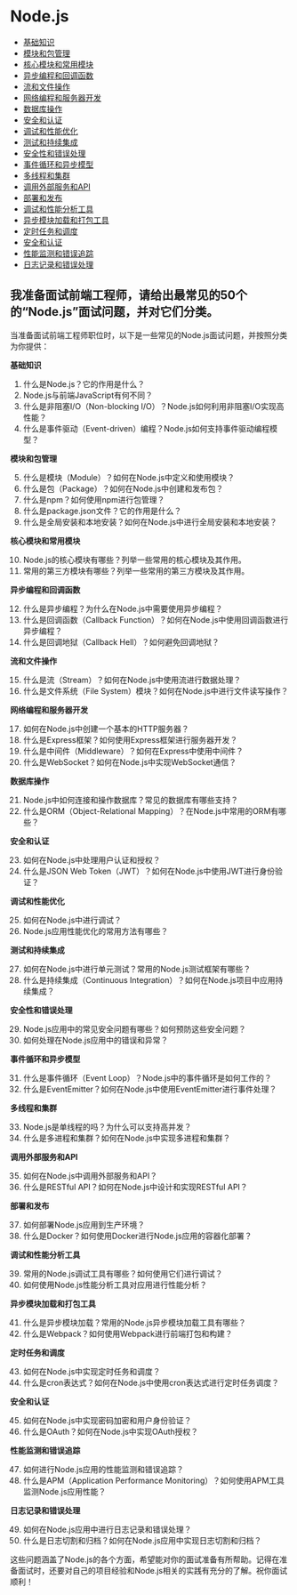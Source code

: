 # Node.js

- [基础知识](basic.md)
- [模块和包管理](package.md)
- [核心模块和常用模块](core.md)
- [异步编程和回调函数](async.md)
- [流和文件操作](stream.md)
- [网络编程和服务器开发](server.md)
- [数据库操作](database.md)
- [安全和认证](security.md)
- [调试和性能优化](optimize.md)
- [测试和持续集成](integrate.md)
- [安全性和错误处理](error.md)
- [事件循环和异步模型](event.md)
- [多线程和集群](clusters.md)
- [调用外部服务和API](outsource.md)
- [部署和发布](deploy.md)
- [调试和性能分析工具](performance.md)
- [异步模块加载和打包工具](pack_tool.md)
- [定时任务和调度](timer.md)
- [安全和认证](certificate.md)
- [性能监测和错误追踪](monitor.md)
- [日志记录和错误处理](log.md)

## 我准备面试前端工程师，请给出最常见的50个的“Node.js”面试问题，并对它们分类。
当准备面试前端工程师职位时，以下是一些常见的Node.js面试问题，并按照分类为你提供：

**基础知识**

1. 什么是Node.js？它的作用是什么？
2. Node.js与前端JavaScript有何不同？
3. 什么是非阻塞I/O（Non-blocking I/O）？Node.js如何利用非阻塞I/O实现高性能？
4. 什么是事件驱动（Event-driven）编程？Node.js如何支持事件驱动编程模型？

**模块和包管理**

5. 什么是模块（Module）？如何在Node.js中定义和使用模块？
6. 什么是包（Package）？如何在Node.js中创建和发布包？
7. 什么是npm？如何使用npm进行包管理？
8. 什么是package.json文件？它的作用是什么？
9. 什么是全局安装和本地安装？如何在Node.js中进行全局安装和本地安装？

**核心模块和常用模块**

10. Node.js的核心模块有哪些？列举一些常用的核心模块及其作用。
11. 常用的第三方模块有哪些？列举一些常用的第三方模块及其作用。

**异步编程和回调函数**

12. 什么是异步编程？为什么在Node.js中需要使用异步编程？
13. 什么是回调函数（Callback Function）？如何在Node.js中使用回调函数进行异步编程？
14. 什么是回调地狱（Callback Hell）？如何避免回调地狱？

**流和文件操作**

15. 什么是流（Stream）？如何在Node.js中使用流进行数据处理？
16. 什么是文件系统（File System）模块？如何在Node.js中进行文件读写操作？

**网络编程和服务器开发**

17. 如何在Node.js中创建一个基本的HTTP服务器？
18. 什么是Express框架？如何使用Express框架进行服务器开发？
19. 什么是中间件（Middleware）？如何在Express中使用中间件？
20. 什么是WebSocket？如何在Node.js中实现WebSocket通信？

**数据库操作**

21. Node.js中如何连接和操作数据库？常见的数据库有哪些支持？
22. 什么是ORM（Object-Relational Mapping）？在Node.js中常用的ORM有哪些？

**安全和认证**

23. 如何在Node.js中处理用户认证和授权？
24. 什么是JSON Web Token（JWT）？如何在Node.js中使用JWT进行身份验证？

**调试和性能优化**

25. 如何在Node.js中进行调试？
26. Node.js应用性能优化的常用方法有哪些？

**测试和持续集成**

27.  如何在Node.js中进行单元测试？常用的Node.js测试框架有哪些？
28.  什么是持续集成（Continuous Integration）？如何在Node.js项目中应用持续集成？

**安全性和错误处理**

29. Node.js应用中的常见安全问题有哪些？如何预防这些安全问题？
30. 如何处理在Node.js应用中的错误和异常？

**事件循环和异步模型**

31. 什么是事件循环（Event Loop）？Node.js中的事件循环是如何工作的？
32. 什么是EventEmitter？如何在Node.js中使用EventEmitter进行事件处理？

**多线程和集群**

33. Node.js是单线程的吗？为什么可以支持高并发？
34. 什么是多进程和集群？如何在Node.js中实现多进程和集群？

**调用外部服务和API**

35. 如何在Node.js中调用外部服务和API？
36. 什么是RESTful API？如何在Node.js中设计和实现RESTful API？

**部署和发布**

37. 如何部署Node.js应用到生产环境？
38. 什么是Docker？如何使用Docker进行Node.js应用的容器化部署？

**调试和性能分析工具**

39. 常用的Node.js调试工具有哪些？如何使用它们进行调试？
40. 如何使用Node.js性能分析工具对应用进行性能分析？

**异步模块加载和打包工具**

41. 什么是异步模块加载？常用的Node.js异步模块加载工具有哪些？
42. 什么是Webpack？如何使用Webpack进行前端打包和构建？

**定时任务和调度**

43. 如何在Node.js中实现定时任务和调度？
44. 什么是cron表达式？如何在Node.js中使用cron表达式进行定时任务调度？

**安全和认证**

45. 如何在Node.js中实现密码加密和用户身份验证？
46. 什么是OAuth？如何在Node.js中实现OAuth授权？

**性能监测和错误追踪**

47. 如何进行Node.js应用的性能监测和错误追踪？
48. 什么是APM（Application Performance Monitoring）？如何使用APM工具监测Node.js应用性能？

**日志记录和错误处理**

49. 如何在Node.js应用中进行日志记录和错误处理？
50. 什么是日志切割和归档？如何在Node.js应用中实现日志切割和归档？

这些问题涵盖了Node.js的各个方面，希望能对你的面试准备有所帮助。记得在准备面试时，还要对自己的项目经验和Node.js相关的实践有充分的了解。祝你面试顺利！
